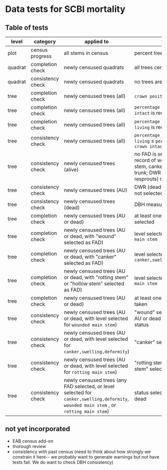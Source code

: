 # Data tests for SCBI mortality

## Table of tests 

level | category | applied to | test  | coded
----  | ---- | ----  | ----  | ---- 
plot | census progress | all stems in census | percent trees censused |  2021
quadrat | completion check | newly censused quadrats | all trees censused |  2021
quadrat  | consistency check | newly censused quadrats | no trees are duplicated |  2021
tree | completion check | newly censused trees (all) | `crown position` is recorded | 2021
tree | completion check | newly censused trees (all) |`percentage of crown intact` is recorded | 2021
tree | completion check | newly censused trees (all) |`percentage of crown living` is recorded | 2021
tree | consistency check | newly censused trees (all) | `percentage of crown living` ≤ `percentage of crown intact` | 2021
tree | consistency check | newly censused trees (alive) | no FAD is selected; no record of wounded main stem, canker, or rotting trunk; DWR (dead with resprouts) not selected | 2021
tree | consistency check | newly censused trees (AU) | DWR (dead with resprouts) not selected | 2021
tree | consistency check | newly censused trees (dead) | DBH measured | not yet
tree | completion check | newly censused trees (AU or dead) | at least one FAD is selected | not yet
tree | completion check | newly censused trees (AU or dead, with "wound" selected as FAD) | level selected for `wounded main stem` | not yet
tree | completion check | newly censused trees (AU or dead, with "canker" selected as FAD) | level selected for `canker,swelling,deformity` | not yet
tree | completion check | newly censused trees (AU or dead, with "rotting stem" or "hollow stem" selected as FAD) | level selected for `rotting main stem` | not yet
tree | completion check | newly censused trees (AU or dead) | at least one photo was taken | not yet
tree | consistency check | newly censused trees (AU or dead, with level selected for `wounded main stem`)| "wound" selected as FAD, AU or dead selected as status | not yet
tree | consistency check | newly censused trees (AU or dead, with level selected for `canker,swelling,deformity`)| "canker" selected as FAD | not yet
tree | consistency check | newly censused trees (AU or dead, with level selected for `rotting main stem`)| "rotting stem" or "hollow stem" selected as FAD| not yet
tree | consistency check | newly censused trees (any FAD selected, or level selected for `canker,swelling,deformity`, `wounded main stem` , or `rotting main stem`)| status selected as AU or dead | not yet


## not yet incorporated
- EAB census add-on
- thorough review
- consistency with past census (need to think about how strongly we constrain it here-- we probably want to generate warnings but not have tests fail. We do want to check DBH consistency)
